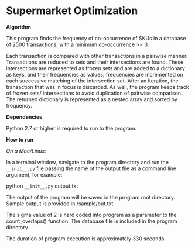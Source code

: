 Supermarket Optimization
========================

**Algorithm**

This program finds the frequency of co-occurrence of SKUs in a database of
2500 transactions, with a minimum co-occurrence >= 3.

Each transaction is compared with other transactions in a pairwise manner.
Transactions are reduced to sets and their intersections are found.
These intersections are represented as frozen sets and are added to a dictionary
as keys, and their frequencies as values; frequencies are incremented
on each successive matching of the intersection set. After an iteration,
the transaction that was in focus is discarded. As well, the program keeps
track of frozen sets/ intersections to avoid duplication of pairwise comparison.
The returned dictionary is represented as a nested array and sorted by
frequency.

**Dependencies**

Python 2.7 or higher is required to run to the program.

**How to run**

*On a Mac/Linux:*

In a terminal window, navigate to the program directory and run
the ``__init__.py`` file passing the name of the output file as a command line
argument, for example:

python ``__init__.py`` output.txt

The output of the program will be saved in the program root directory. Sample
output is provided in /sample/out.txt

The sigma value of 2 is hard coded into program as a parameter to the
count_overlaps() function. The database file is included in the program
directory.

The duration of program execution is approximately 330 seconds.
